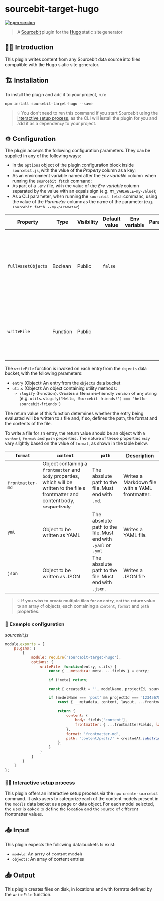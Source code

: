 # sourcebit-target-hugo

[![npm version](https://badge.fury.io/js/sourcebit-target-hugo.svg)](https://badge.fury.io/js/sourcebit-target-hugo)

> A [Sourcebit](https://github.com/stackbithq/sourcebit) plugin for the [Hugo](https://gohugo.io/) static site generator

## 👩‍🏫 Introduction

This plugin writes content from any Sourcebit data source into files compatible with the Hugo static site generator.

## 🏗 Installation

To install the plugin and add it to your project, run:

```
npm install sourcebit-target-hugo --save
```

> 💡 You don't need to run this command if you start Sourcebit using the [interactive setup process](#%EF%B8%8F-interactive-setup-process), as the CLI will install the plugin for you and add it as a dependency to your project.

## ⚙️ Configuration

The plugin accepts the following configuration parameters. They can be supplied in any of the following ways:

-   In the `options` object of the plugin configuration block inside `sourcebit.js`, with the value of the _Property_ column as a key;
-   As an environment variable named after the _Env variable_ column, when running the `sourcebit fetch` command;
-   As part of a `.env` file, with the value of the _Env variable_ column separated by the value with an equals sign (e.g. `MY_VARIABLE=my-value`);
-   As a CLI parameter, when running the `sourcebit fetch` command, using the value of the _Parameter_ column as the name of the parameter (e.g. `sourcebit fetch --my-parameter`).

| Property           | Type     | Visibility | Default value | Env variable | Parameter | Description                                                                                                                                                                                                                                                   |
| ------------------ | -------- | ---------- | ------------- | ------------ | --------- | ------------------------------------------------------------------------------------------------------------------------------------------------------------------------------------------------------------------------------------------------------------- |
| `fullAssetObjects` | Boolean  | Public     | `false`       |              |           | By default, values of fields that reference assets will be written as a string containing just the asset URL. To get a full [asset object](https://github.com/stackbithq/sourcebit/wiki/Data-normalization#assets) instead, set `fullAssetObjects` to `true`. |
| `writeFile`        | Function | Public     |               |              |           | A function that computes the files to be created, as well as their location, format and contents (see below for more details).                                                                                                                                |

The `writeFile` function is invoked on each entry from the `objects` data bucket, with the following parameters:

-   `entry` (Object): An entry from the `objects` data bucket
-   `utils` (Object): An object containing utility methods:
    -   `slugify` (Function): Creates a filename-friendly version of any string (e.g. `utils.slugify('Hello, Sourcebit friends!') === 'hello-sourcebit-friends'`)

The return value of this function determines whether the entry being evaluated will be written to a file and, if so, defines the path, the format and the contents of the file.

To write a file for an entry, the return value should be an object with a `content`, `format` and `path` properties. The nature of these properties may vary slightly based on the value of `format`, as shown in the table below.

| `format`         | `content`                                                                                                                               | `path`                                                         | Description                                     |
| ---------------- | --------------------------------------------------------------------------------------------------------------------------------------- | -------------------------------------------------------------- | ----------------------------------------------- |
| `frontmatter-md` | Object containing a `frontmatter` and `body` properties, which will be written to the file's frontmatter and content body, respectively | The absolute path to the file. Must end with `.md`.            | Writes a Markdown file with a YAML frontmatter. |
| `yml`            | Object to be written as YAML                                                                                                            | The absolute path to the file. Must end with `.yaml` or `.yml` | Writes a YAML file.                             |
| `json`           | Object to be written as JSON                                                                                                            | The absolute path to the file. Must end with `.json`.          | Writes a JSON file                              |

> 💡 If you wish to create multiple files for an entry, set the return value to an array of objects, each containing a `content`, `format` and `path` properties.

### 👀 Example configuration

_sourcebit.js_

```js
module.exports = {
    plugins: [
        {
            module: require('sourcebit-target-hugo'),
            options: {
                writeFile: function(entry, utils) {
                    const { __metadata: meta, ...fields } = entry;

                    if (!meta) return;

                    const { createdAt = '', modelName, projectId, source } = meta;

                    if (modelName === 'post' && projectId === '123456789' && source === 'sourcebit-source-contentful') {
                        const { __metadata, content, layout, ...frontmatterFields } = entry;

                        return {
                            content: {
                                body: fields['content'],
                                frontmatter: { ...frontmatterFields, layout: fields['layout'] }
                            },
                            format: 'frontmatter-md',
                            path: 'content/posts/' + createdAt.substring(0, 10) + '-' + utils.slugify(fields['title']) + '.md'
                        };
                    }
                }
            }
        }
    ]
};
```

### 🧞‍♂️ Interactive setup process

This plugin offers an interactive setup process via the `npx create-sourcebit` command. It asks users to categorize each of the content models present in the `models` data bucket as a page or data object. For each model selected, the user is asked to define the location and the source of different frontmatter values.

## 📥 Input

This plugin expects the following data buckets to exist:

-   `models`: An array of content models
-   `objects`: An array of content entries

## 📤 Output

This plugin creates files on disk, in locations and with formats defined by the `writeFile` function.
